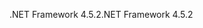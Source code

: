 <span data-ttu-id="0a731-101">.NET Framework 4.5.2</span><span class="sxs-lookup"><span data-stu-id="0a731-101">.NET Framework 4.5.2</span></span>